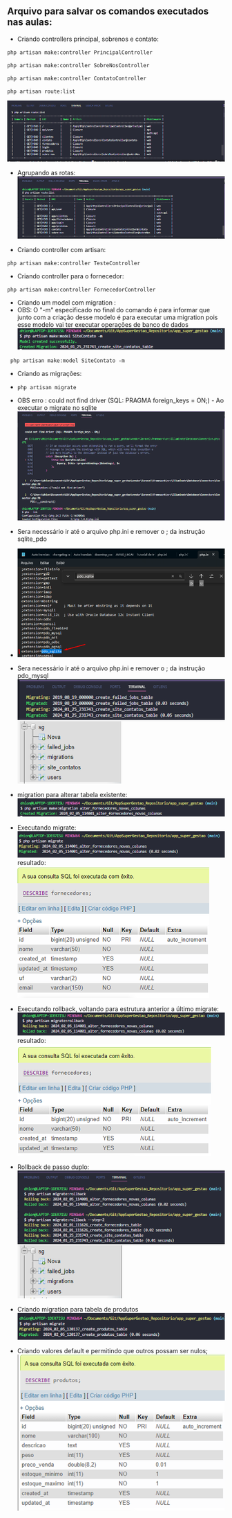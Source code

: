 ## Arquivo para salvar os comandos executados nas aulas:

* Criando controllers principal, sobrenos e contato:
```
php artisan make:controller PrincipalController
```
```
php artisan make:controller SobreNosController
```
```
php artisan make:controller ContatoController
```
```
php artisan route:list
```
![Alt text](image.png)

* Agrupando as rotas:
![Alt text](image-1.png)

* Criando controller com artisan:
```
php artisan make:controller TesteController
```
* Criando controller para o fornecedor:
```
php artisan make:controller FornecedorController
```
* Criando um model com migration :
* OBS: O "-m" especificado no final do comando é para informar que junto com a criação desse modelo é para executar uma migration
pois esse modelo vai ter executar operações de banco de dados
![Alt text](image-2.png)
```
 php artisan make:model SiteContato -m
```
* Criando as migrações:
* ```php artisan migrate```
* OBS erro :  could not find driver (SQL: PRAGMA foreign_keys = ON;) - Ao executar o migrate no sqlite
![Alt text](image-3.png)
* Sera necessário ir até o arquivo php.ini e remover o ; da instrução  sqlite_pdo
* ![Alt text](image-4.png)
* Sera necessário ir até o arquivo php.ini e remover o ; da instrução  pdo_mysql
![Alt text](image-5.png)
![Alt text](image-6.png)
* migration para alterar tabela existente:
![Alt text](image-7.png)
* Executando migrate:
![Alt text](image-8.png)
resultado:
![Alt text](image-9.png)
* Executando rollback, voltando para estrutura anterior a último migrate:
![Alt text](image-10.png)
resultado:
![Alt text](image-11.png)

* Rollback de passo duplo:
![Alt text](image-12.png)
![Alt text](image-13.png)

* Criando migration para tabela de produtos
![Alt text](image-14.png)

* Criando valores default e permitindo que outros possam ser nulos;
![Alt text](image-15.png)